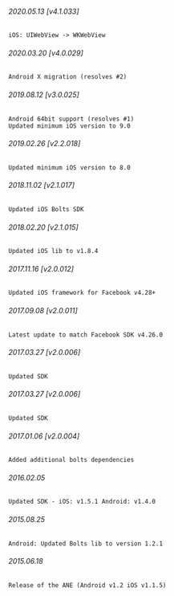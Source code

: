 

###### 2020.05.13 [v4.1.033]

```
iOS: UIWebView -> WKWebView
```


###### 2020.03.20 [v4.0.029]

```
Android X migration (resolves #2)
```


###### 2019.08.12 [v3.0.025]

```
Android 64bit support (resolves #1) 
Updated minimum iOS version to 9.0
```


###### 2019.02.26 [v2.2.018]

```
Updated minimum iOS version to 8.0
```


###### 2018.11.02 [v2.1.017]

```
Updated iOS Bolts SDK
```


###### 2018.02.20 [v2.1.015]

```
Updated iOS lib to v1.8.4
```


###### 2017.11.16 [v2.0.012]

```
Updated iOS framework for Facebook v4.28+
```


###### 2017.09.08 [v2.0.011]

```
Latest update to match Facebook SDK v4.26.0
```


###### 2017.03.27 [v2.0.006]

```
Updated SDK
```


###### 2017.03.27 [v2.0.006]

```
Updated SDK
```


###### 2017.01.06 [v2.0.004]

```
Added additional bolts dependencies
```


###### 2016.02.05

```
Updated SDK - iOS: v1.5.1 Android: v1.4.0
```


###### 2015.08.25

```
Android: Updated Bolts lib to version 1.2.1
```


###### 2015.06.18

```
Release of the ANE (Android v1.2 iOS v1.1.5)
```
